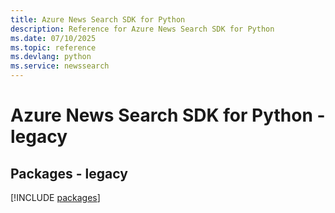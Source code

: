 ```yaml
---
title: Azure News Search SDK for Python
description: Reference for Azure News Search SDK for Python
ms.date: 07/10/2025
ms.topic: reference
ms.devlang: python
ms.service: newssearch
---
```

# Azure News Search SDK for Python - legacy
## Packages - legacy
[!INCLUDE [packages](news-search-index.md)]